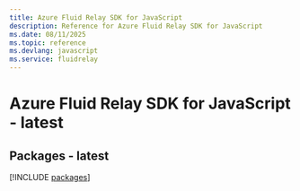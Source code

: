 ```yaml
---
title: Azure Fluid Relay SDK for JavaScript
description: Reference for Azure Fluid Relay SDK for JavaScript
ms.date: 08/11/2025
ms.topic: reference
ms.devlang: javascript
ms.service: fluidrelay
---
```

# Azure Fluid Relay SDK for JavaScript - latest
## Packages - latest
[!INCLUDE [packages](fluid-relay-index.md)]